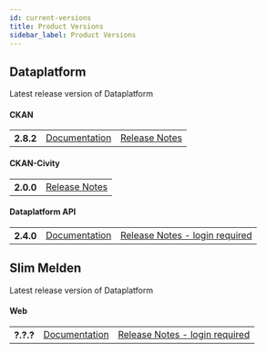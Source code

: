 ```yaml
---
id: current-versions
title: Product Versions
sidebar_label: Product Versions
---
```


## Dataplatform
Latest release version of Dataplatform

#### CKAN
<table class="versions">
    <tbody>
        <tr>
            <th>2.8.2</th>
            <td>
                <a href="https://docs.ckan.org/en/2.8/">Documentation</a>
            </td>
            <td>
                <a href="https://docs.ckan.org/en/2.8/changelog.html">Release Notes</a>
            </td>
        </tr>
    </tbody>
</table>

#### CKAN-Civity
<table class="versions">
    <tbody>
        <tr>
            <th>2.0.0</th>
            <td>
                <a href="#">Release Notes</a>
            </td>
        </tr>
    </tbody>
</table>

#### Dataplatform API
<table class="versions">
    <tbody>
        <tr>
            <th>2.4.0</th>
            <td>
                <a href="https://dev.dataplatform.nl/swagger/DataplatformAPI_2_4.html#!/default/get_media_media_id">Documentation</a>
            </td>
            <td>
                <a href="https://gitlab.onetrail.net/Civity/DataplatformAPI/DataplatformAPI2/tree/master">Release Notes - login required</a>
            </td>
        </tr>
    </tbody>
</table>



## Slim Melden
Latest release version of Dataplatform

#### Web
<table class="versions">
    <tbody>
        <tr>
            <th>?.?.?</th>
            <td>
                <a href="template.html">Documentation</a>
            </td>
            <td>
                <a href="https://gitlab.onetrail.net/Civity/SlimMelden/SlimMeldenApp/tree/master">Release Notes - login required</a>
            </td>
        </tr>
    </tbody>
</table>

<!-- #### Behandel
<table class="versions">
    <tbody>
        <tr>
            <th>numerical version goes here</th>
            <td>
                <a href="#">Link goes here</a>
            </td>
            <td>
                <a href="#">Release Notes</a>
            </td>
        </tr>
    </tbody>
</table> -->
<!-- 
## Data Hamster
Latest release version of Dataplatform
<table class="versions">
    <tbody>
        <tr>
            <th>numerical version goes here</th>
            <td>
                <a href="#">Link goes here</a>
            </td>
            <td>
                <a href="#">Release Notes</a>
            </td>
        </tr>
    </tbody>
</table> -->